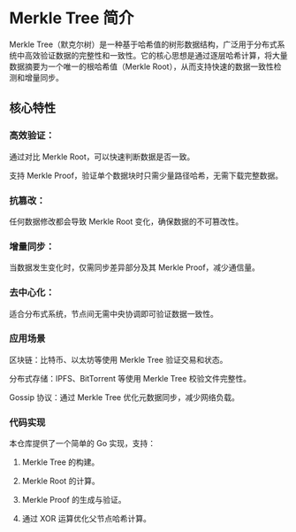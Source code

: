 # Merkle Tree 简介
Merkle Tree（默克尔树）是一种基于哈希值的树形数据结构，广泛用于分布式系统中高效验证数据的完整性和一致性。它的核心思想是通过逐层哈希计算，将大量数据摘要为一个唯一的根哈希值（Merkle Root），从而支持快速的数据一致性检测和增量同步。

## 核心特性
### 高效验证：

通过对比 Merkle Root，可以快速判断数据是否一致。

支持 Merkle Proof，验证单个数据块时只需少量路径哈希，无需下载完整数据。

### 抗篡改：

任何数据修改都会导致 Merkle Root 变化，确保数据的不可篡改性。

### 增量同步：

当数据发生变化时，仅需同步差异部分及其 Merkle Proof，减少通信量。

### 去中心化：

适合分布式系统，节点间无需中央协调即可验证数据一致性。

### 应用场景
区块链：比特币、以太坊等使用 Merkle Tree 验证交易和状态。

分布式存储：IPFS、BitTorrent 等使用 Merkle Tree 校验文件完整性。

Gossip 协议：通过 Merkle Tree 优化元数据同步，减少网络负载。

### 代码实现
本仓库提供了一个简单的 Go 实现，支持：

1. Merkle Tree 的构建。

2. Merkle Root 的计算。

3. Merkle Proof 的生成与验证。

4. 通过 XOR 运算优化父节点哈希计算。